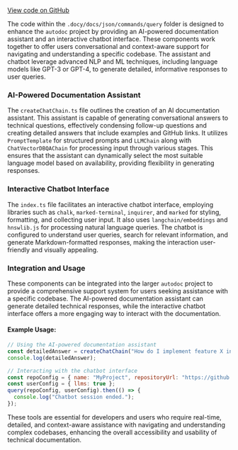 [View code on GitHub](/tree/master/.docy/docs/json/commands/query)

The code within the `.docy/docs/json/commands/query` folder is designed to enhance the `autodoc` project by providing an AI-powered documentation assistant and an interactive chatbot interface. These components work together to offer users conversational and context-aware support for navigating and understanding a specific codebase. The assistant and chatbot leverage advanced NLP and ML techniques, including language models like GPT-3 or GPT-4, to generate detailed, informative responses to user queries.

### AI-Powered Documentation Assistant

The `createChatChain.ts` file outlines the creation of an AI documentation assistant. This assistant is capable of generating conversational answers to technical questions, effectively condensing follow-up questions and creating detailed answers that include examples and GitHub links. It utilizes `PromptTemplate` for structured prompts and `LLMChain` along with `ChatVectorDBQAChain` for processing input through various stages. This ensures that the assistant can dynamically select the most suitable language model based on availability, providing flexibility in generating responses.

### Interactive Chatbot Interface

The `index.ts` file facilitates an interactive chatbot interface, employing libraries such as `chalk`, `marked-terminal`, `inquirer`, and `marked` for styling, formatting, and collecting user input. It also uses `langchain/embeddings` and `hnswlib.js` for processing natural language queries. The chatbot is configured to understand user queries, search for relevant information, and generate Markdown-formatted responses, making the interaction user-friendly and visually appealing.

### Integration and Usage

These components can be integrated into the larger `autodoc` project to provide a comprehensive support system for users seeking assistance with a specific codebase. The AI-powered documentation assistant can generate detailed technical responses, while the interactive chatbot interface offers a more engaging way to interact with the documentation.

#### Example Usage:

```javascript
// Using the AI-powered documentation assistant
const detailedAnswer = createChatChain("How do I implement feature X in Project Y?");
console.log(detailedAnswer);

// Interacting with the chatbot interface
const repoConfig = { name: "MyProject", repositoryUrl: "https://github.com/myproject" };
const userConfig = { llms: true };
query(repoConfig, userConfig).then(() => {
  console.log("Chatbot session ended.");
});
```

These tools are essential for developers and users who require real-time, detailed, and context-aware assistance with navigating and understanding complex codebases, enhancing the overall accessibility and usability of technical documentation.
